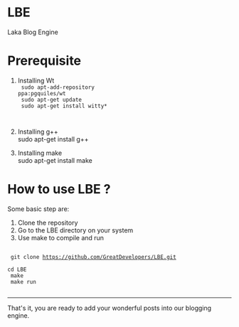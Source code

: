 LBE
===

Laka Blog Engine

Prerequisite
====================

1) Installing Wt<br>
   <code>
   sudo apt-add-repository ppa:pgquiles/wt<br>
   sudo apt-get update<br>
   sudo apt-get install witty* <br>
   </code>

2) Installing g++<br>
   sudo apt-get install g++<br>

3) Installing make<br>
   sudo apt-get install make<br>


How to use LBE ?
===========================
Some basic step are:<br>
1) Clone the repository<br>
2) Go to the LBE directory on your system<br>
3) Use make to compile and run<br>

<code><br>
git clone https://github.com/GreatDevelopers/LBE.git<br>
cd LBE<br>
make<br>
make run<br>
</code>
__________________________
That's it, you are ready to add your wonderful posts into our blogging engine.
